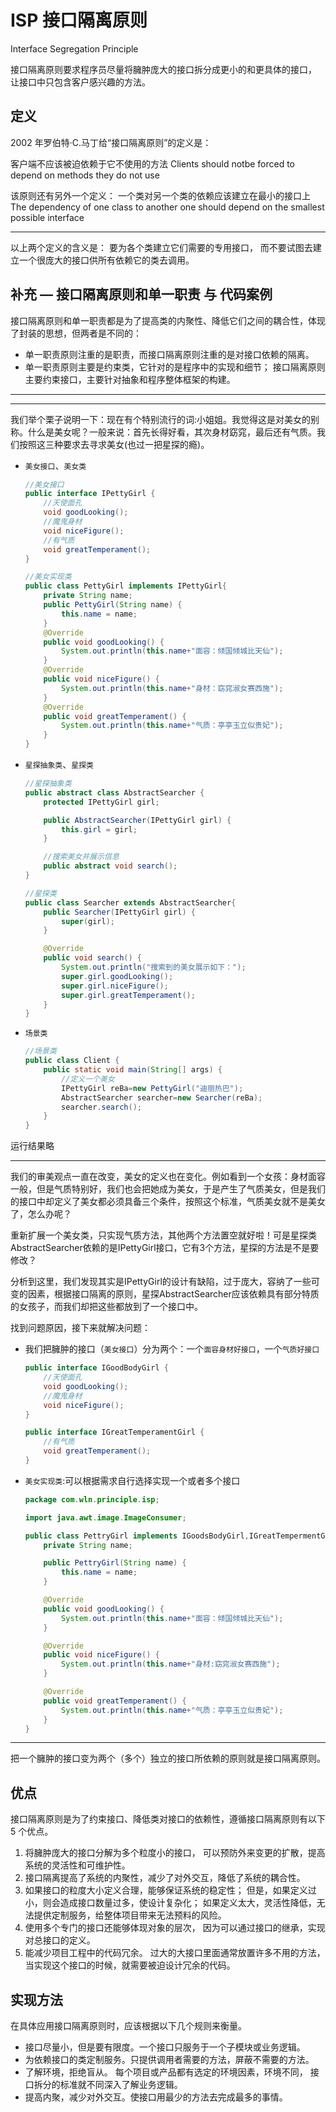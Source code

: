 # ISP 接口隔离原则
Interface Segregation Principle

接口隔离原则要求程序员尽量将臃肿庞大的接口拆分成更小的和更具体的接口，
让接口中只包含客户感兴趣的方法。

## 定义

2002 年罗伯特·C.马丁给“接口隔离原则”的定义是：

客户端不应该被迫依赖于它不使用的方法
Clients should notbe forced to depend on methods they do not use

该原则还有另外一个定义：
一个类对另一个类的依赖应该建立在最小的接口上
The dependency of one class to another one should depend on the smallest possible
interface

---

以上两个定义的含义是：
要为各个类建立它们需要的专用接口，
而不要试图去建立一个很庞大的接口供所有依赖它的类去调用。

## 补充 — 接口隔离原则和单一职责  与 代码案例

接口隔离原则和单一职责都是为了提高类的内聚性、降低它们之间的耦合性，体现了封装的思想，但两者是不同的：

- 单一职责原则注重的是职责，而接口隔离原则注重的是对接口依赖的隔离。
- 单一职责原则主要是约束类，它针对的是程序中的实现和细节；
  接口隔离原则主要约束接口，主要针对抽象和程序整体框架的构建。

---

---

我们举个栗子说明一下：现在有个特别流行的词:小姐姐。我觉得这是对美女的别称。什么是美女呢？一般来说：首先长得好看，其次身材窈窕，最后还有气质。我们按照这三种要求去寻求美女(也过一把星探的瘾)。

- `美女接口`、`美女类`

    ```java
    //美女接口
    public interface IPettyGirl {
    	//天使面孔
    	void goodLooking();
    	//魔鬼身材
    	void niceFigure();
    	//有气质
    	void greatTemperament();
    }
    
    //美女实现类
    public class PettyGirl implements IPettyGirl{
    	private String name;
    	public PettyGirl(String name) {
    		this.name = name;
    	}
    	@Override
    	public void goodLooking() {
    		System.out.println(this.name+"面容：倾国倾城比天仙");
    	}
    	@Override
    	public void niceFigure() {
    		System.out.println(this.name+"身材：窈窕淑女赛西施");
    	}
    	@Override
    	public void greatTemperament() {
    		System.out.println(this.name+"气质：亭亭玉立似贵妃");
    	}
    }
    ```

- `星探抽象类`、`星探类`

    ```java
    //星探抽象类
    public abstract class AbstractSearcher {
    	protected IPettyGirl girl;
    
    	public AbstractSearcher(IPettyGirl girl) {
    		this.girl = girl;
    	}
    
    	//搜索美女并展示信息
    	public abstract void search();
    }
    
    //星探类
    public class Searcher extends AbstractSearcher{
    	public Searcher(IPettyGirl girl) {
    		super(girl);
    	}
    
    	@Override
    	public void search() {
    		System.out.println("搜索到的美女展示如下：");
    		super.girl.goodLooking();
    		super.girl.niceFigure();
    		super.girl.greatTemperament();
    	}
    }
    ```

- `场景类`

    ```java
    //场景类
    public class Client {
    	public static void main(String[] args) {
    		//定义一个美女
    		IPettyGirl reBa=new PettyGirl("迪丽热巴");
    		AbstractSearcher searcher=new Searcher(reBa);
    		searcher.search();
    	}
    }
    ```


运行结果略

---

我们的审美观点一直在改变，美女的定义也在变化。例如看到一个女孩：身材面容一般，但是气质特别好，我们也会把她成为美女，于是产生了气质美女，但是我们的接口中却定义了美女都必须具备三个条件，按照这个标准，气质美女就不是美女了，怎么办呢？

重新扩展一个美女类，只实现气质方法，其他两个方法置空就好啦！可是星探类AbstractSearcher依赖的是IPettyGirl接口，它有3个方法，星探的方法是不是要修改？

分析到这里，我们发现其实是IPettyGirl的设计有缺陷，过于庞大，容纳了一些可变的因素，根据接口隔离的原则，星探AbstractSearcher应该依赖具有部分特质的女孩子，而我们却把这些都放到了一个接口中。

找到问题原因，接下来就解决问题：

- 我们把臃肿的接口（`美女接口`）分为两个：一个`面容身材好接口`，一个`气质好接口`

    ```java
    public interface IGoodBodyGirl {
    	//天使面孔
    	void goodLooking();
    	//魔鬼身材
    	void niceFigure();
    }
    
    public interface IGreatTemperamentGirl {
    	//有气质
    	void greatTemperament();
    }
    ```

- `美女实现类`:可以根据需求自行选择实现一个或者多个接口

    ```java
    package com.wln.principle.isp;
    
    import java.awt.image.ImageConsumer;
    
    public class PettryGirl implements IGoodsBodyGirl,IGreatTempermentGirl {
        private String name;
    
        public PettryGirl(String name) {
            this.name = name;
        }
    
        @Override
        public void goodLooking() {
            System.out.println(this.name+"面容：倾国倾城比天仙");
        }
    
        @Override
        public void niceFigure() {
            System.out.println(this.name+"身材:窈窕淑女赛西施");
        }
    
        @Override
        public void greatTemperament() {
            System.out.println(this.name+"气质：亭亭玉立似贵妃");
        }
    }
    ```


---

把一个臃肿的接口变为两个（多个）独立的接口所依赖的原则就是接口隔离原则。

## 优点

接口隔离原则是为了约束接口、降低类对接口的依赖性，遵循接口隔离原则有以下 5 个优点。

1. 将臃肿庞大的接口分解为多个粒度小的接口，
   可以预防外来变更的扩散，提高系统的灵活性和可维护性。
2. 接口隔离提高了系统的内聚性，减少了对外交互，降低了系统的耦合性。
3. 如果接口的粒度大小定义合理，能够保证系统的稳定性；
   但是，如果定义过小，则会造成接口数量过多，使设计复杂化；
   如果定义太大，灵活性降低，无法提供定制服务，给整体项目带来无法预料的风险。
4. 使用多个专门的接口还能够体现对象的层次，
   因为可以通过接口的继承，实现对总接口的定义。
5. 能减少项目工程中的代码冗余。
   过大的大接口里面通常放置许多不用的方法，
   当实现这个接口的时候，就需要被迫设计冗余的代码。

## 实现方法

在具体应用接口隔离原则时，应该根据以下几个规则来衡量。

- 接口尽量小，但是要有限度。一个接口只服务于一个子模块或业务逻辑。
- 为依赖接口的类定制服务。只提供调用者需要的方法，屏蔽不需要的方法。
- 了解环境，拒绝盲从。
  每个项目或产品都有选定的环境因素，环境不同，
  接口拆分的标准就不同深入了解业务逻辑。
- 提高内聚，减少对外交互。使接口用最少的方法去完成最多的事情。